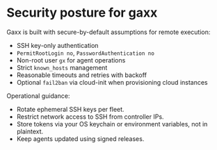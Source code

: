 # Security posture for gaxx

Gaxx is built with secure-by-default assumptions for remote execution:

- SSH key-only authentication
- `PermitRootLogin no`, `PasswordAuthentication no`
- Non-root user `gx` for agent operations
- Strict `known_hosts` management
- Reasonable timeouts and retries with backoff
- Optional `fail2ban` via cloud-init when provisioning cloud instances

Operational guidance:
- Rotate ephemeral SSH keys per fleet.
- Restrict network access to SSH from controller IPs.
- Store tokens via your OS keychain or environment variables, not in plaintext.
- Keep agents updated using signed releases.


